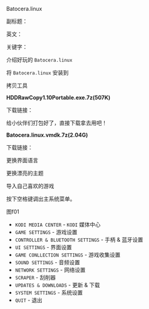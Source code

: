 Batocera.linux

副标题：

英文：

关键字：





介绍好玩的 `Batocera.linux`







将 `Batocera.linux` 安装到



拷贝工具

**HDDRawCopy1.10Portable.exe.7z(507K)**

下载链接：



给小伙伴们打包好了，直接下载拿去用吧！



**Batocera.linux.vmdk.7z(2.04G)**

下载链接：





更换界面语言









更换漂亮的主题







导入自己喜欢的游戏





按下空格键调出主系统菜单。

图f01



* `KODI MEDIA CENTER` - `KODI` 媒体中心
* `GAME SETTINGS` - 游戏设置
* `CONTROLLER & BLUETOOTH SETTINGS` - 手柄 & 蓝牙设置
* `UI SETTINGS` - 界面设置
* `GAME CONLLECTION SETTINGS` - 游戏收集设置
* `SOUND SETTINGS` - 音频设置
* `NETWORK SETTINGS` - 网络设置
* `SCRAPER` - 刮削器
* `UPDATES & DOWNLOADS` - 更新 & 下载
* `SYSTEM SETTINGS` - 系统设置
* `QUIT` - 退出







